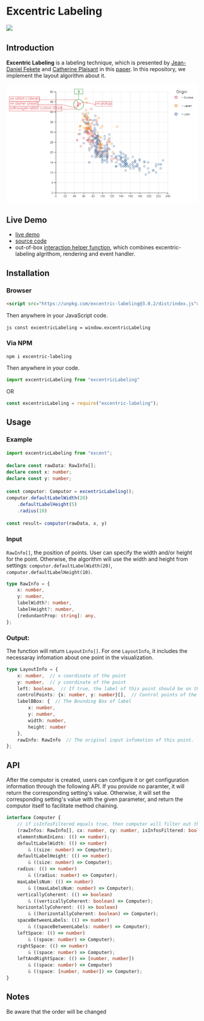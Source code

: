 # Excentric Labeling

[![](https://img.shields.io/npm/l/excentric-labeling?registry_uri=https%3A%2F%2Fregistry.npmjs.com)](https://github.com/VirusPC/excentric-labeling/blob/master/LICENSE)

## Introduction

**Excentric Labeling** is a labeling technique, which is presented by [Jean-Daniel Fekete](https://scholar.google.com/citations?user=PMZ3h7sAAAAJ&hl=en&oi=sra) and [Catherine Plaisant](https://scholar.google.com/citations?user=VnwWgwIAAAAJ&hl=en&oi=sra) in this [paper](https://dl.acm.org/doi/abs/10.1145/302979.303148). In this repository, we implement the layout algorithm about it.

![demo](https://raw.githubusercontent.com/VirusPC/excentric-labeling/master/readme-images/demo.png)

## Live Demo
- [live demo](https://excentric-labeling-react.vercel.app/)
- [source code](https://github.com/VirusPC/excentric-labeling-react) 
- out-of-box [interaction helper function](https://github.com/VirusPC/excentric-labeling-react/blob/master/src/helpers/excentric-labeling-interaction.ts), which combines excentric-labeling algrithom, rendering and event handler.

## Installation

### Browser

```html
<script src="https://unpkg.com/excentric-labeling@3.0.2/dist/index.js"></script>
```

Then anywhere in your JavaScript code.

`js
const excentricLabeling = window.excentricLabeling
`

### Via NPM

`npm i excentric-labeling`

Then anywhere in your code.

```js
import excentricLabeling from "excentricLabeling"
```

OR

```js
const excentricLabeling = require("excentric-labeling");
```

## Usage

### Example

```ts
import excentricLabeling from "excent";

declare const rawData: RawInfo[];
declare const x: number;
declare const y: number;

const computor: Computor = excentricLabeling();
computor.defaultLabelWidth(20)
    .defaultLabelHeight(5)
    .radius(10)

const result= computor(rawData, x, y)
```

### Input

`RawInfo[]`, the position of points. User can specify the width and/or height for the point. Otherwise, the algorithm will use the width and height from settings: `computor.defaultLabelWidth(20)`, `computor.defaultLabelHeight(10)`.

```ts
type RawInfo = {
    x: number,
    y: number,
    labelWidth?: number,
    labelHeight?: number,
    [redundantProp: string]: any,
};
```

### Output:

The function will return `LayoutInfo[]`. For one `LayoutInfo`, it includes the necessaray infomation about one point in the visualization. 

```ts
type LayoutInfo = {
    x: number,  // x coordinate of the point
    y: number,  // y coordinate of the point
    left: boolean,  // If true, the label of this point should be on the left of this point.
    controlPoints: {x: number, y: number}[],  // Control points of the line which connect point and label
    labelBBox: {  // The Bounding Box of label
        x: number,
        y: number,
        width: number,
        height: number
    },
    rawInfo: RawInfo  // The original input infomation of this point.
};
```

## API

After the computor is created, users can configure it or get configuration information through the following API. If you provide no paramter, it will return the corresponding setting's value. Otherwise, it will set the corresponding setting's value with the given parameter, and return the computor itself to facilitate method chaining.

```ts
interface Computer {
    // if isInfosFiltered equals true, then computer will filter out the elements outside the lens
    (rawInfos: RawInfo[], cx: number, cy: number, isInfosFiltered: boolean): LayoutInfo[];
    elementsNumInLens: (() => number);
    defaultLabelWidth: (() => number)
        & ((size: number) => Computer);
    defaultLabelHeight: (() => number)
        & ((size: number) => Computer);
    radius: (() => number)
        & ((radius: number) => Computer);
    maxLabelsNum: (() => number)
        & ((maxLabelsNum: number) => Computer);
    verticallyCoherent: (() => boolean)
        & ((verticallyCoherent: boolean) => Computer);
    horizontallyCoherent: (() => boolean)
        & ((horizontallyCoherent: boolean) => Computer);
    spaceBetweenLabels: (() => number)
        & ((spaceBetweenLabels: number) => Computer);
    leftSpace: (() => number)
        & ((space: number) => Computer);
    rightSpace: (() => number)
        & ((space: number) => Computer);
    leftAndRightSpace: (() => [number, number])
        & ((space: number) => Computer) 
        & ((space: [number, number]) => Computer);
}

```

## Notes

Be aware that the order will be changed
